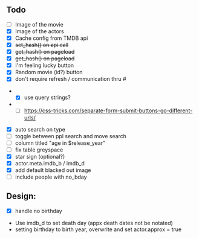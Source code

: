 ## Todo

- [ ] Image of the movie
- [x] Image of the actors
- [x] Cache config from TMDB api
- [x] ~~set_hash() on api call~~
- [x] ~~get_hash() on pageload~~
- [x] ~~get_hash() on pageload~~
- [x] I'm feeling lucky button
- [x] Random movie (id?) button
- [x] don't require refresh / communication thru #
- - [x] use query strings?
- - [ ] https://css-tricks.com/separate-form-submit-buttons-go-different-urls/
- [x] auto search on type
- [ ] toggle between ppl search and move search
- [ ] column titled "age in \$release_year"
- [ ] fix table greyspace
- [x] star sign (optional?)
- [x] actor.meta.imdb_b / imdb_d
- [x] add default blacked out image
- [ ] include people with no_bday

## Design:

- [x] handle no birthday
- Use imdb_d to set death day (appx death dates not be notated)
- setting birthday to birth year, overwrite and set actor.approx = true
